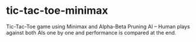 # tic-tac-toe-minimax
Tic-Tac-Toe game using Minimax and Alpha-Beta Pruning AI – Human plays against both AIs one by one and performance is compared at the end.
